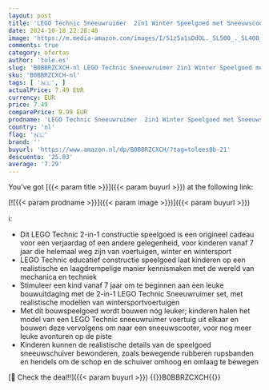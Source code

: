 ```yaml
---
layout: post
title: 'LEGO Technic Sneeuwruimer  2in1 Winter Speelgoed met Sneeuwscooter Voertuig Model  Verjaardagscadeau Idee voor Jongens en Meisjes vanaf 7 Jaar 42148'
date: 2024-10-18 22:28:48
image: 'https://m.media-amazon.com/images/I/51z5a1sDdOL._SL500_._SL400_.jpg'
comments: true
category: ofertas
author: 'tole.es'
slug: 'B0BBRZCXCH-nl LEGO Technic Sneeuwruimer 2in1 Winter Speelgoed met...'
sku: 'B0BBRZCXCH-nl'
tags: [ '🇳🇱', ]
actualPrice: 7.49 EUR
currency: EUR
price: 7.49
comparePrice: 9.99 EUR
prodname: 'LEGO Technic Sneeuwruimer  2in1 Winter Speelgoed met Sneeuwscooter Voertuig Model  Verjaardagscadeau Idee voor Jongens en Meisjes vanaf 7 Jaar 42148'
country: 'nl'
flag: '🇳🇱'
brand: ''
buyurl: 'https://www.amazon.nl/dp/B0BBRZCXCH/?tag=tolees0b-21'
descuento: '25.03'
average: '7.29'
---
```


You've got [{{< param title >}}]({{< param buyurl >}}) at the following link:

[![{{< param prodname >}}]({{< param image >}})]({{< param buyurl >}})

ℹ️:

- Dit LEGO Technic 2-in-1 constructie speelgoed is een origineel cadeau voor een verjaardag of een andere gelegenheid, voor kinderen vanaf 7 jaar die helemaal weg zijn van voertuigen, winter en wintersport
- LEGO Technic educatief constructie speelgoed laat kinderen op een realistische en laagdrempelige manier kennismaken met de wereld van mechanica en techniek
- Stimuleer een kind vanaf 7 jaar om te beginnen aan een leuke bouwuitdaging met de 2-in-1 LEGO Technic Sneeuwruimer set, met realistische modellen van wintersportvoertuigen
- Met dit bouwspeelgoed wordt bouwen nóg leuker; kinderen halen het model van een LEGO Technic sneeuwruimer voertuig uit elkaar en bouwen deze vervolgens om naar een sneeuwscooter, voor nog meer leuke avonturen op de piste
- Kinderen kunnen de realistische details van de speelgoed sneeuwschuiver bewonderen, zoals bewegende rubberen rupsbanden en hendels om de schop en de schuiver omhoog en omlaag te bewegen

[🛒 Check the deal!!]({{< param buyurl >}})
{{<world>}}B0BBRZCXCH{{</world>}}
